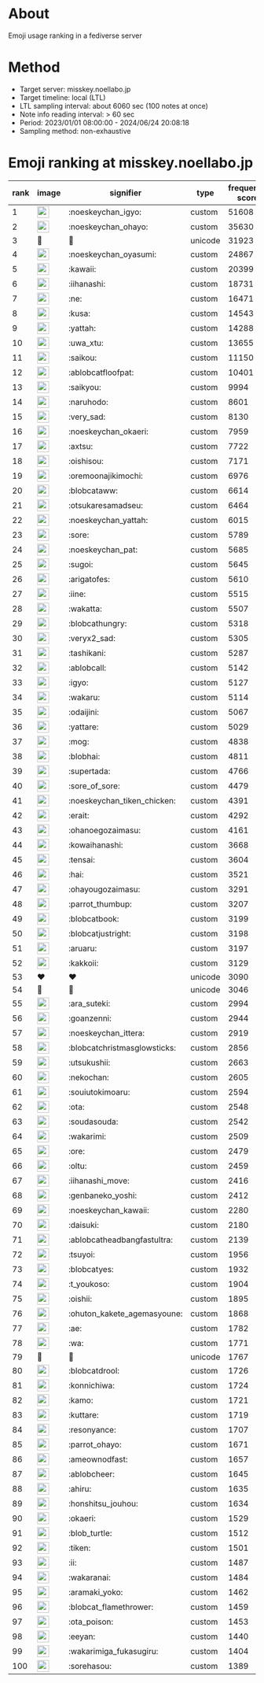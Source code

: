 # About
Emoji usage ranking in a fediverse server

# Method
- Target server: misskey.noellabo.jp
- Target timeline: local (LTL)
- LTL sampling interval: about 6060 sec (100 notes at once)
- Note info reading interval: > 60 sec
- Period: 2023/01/01 08:00:00 - 2024/06/24 20:08:18 
- Sampling method: non-exhaustive

# Emoji ranking at misskey.noellabo.jp

|rank|image|signifier|type|frequency score|
|----|----|----|----|----|
|1|<img height="24" src="https://misskey.noellabo.jp/emoji/noeskeychan_igyo.webp">|:noeskeychan_igyo:|custom|51608|
|2|<img height="24" src="https://misskey.noellabo.jp/emoji/noeskeychan_ohayo.webp">|:noeskeychan_ohayo:|custom|35630|
|3|🎉|🎉|unicode|31923|
|4|<img height="24" src="https://misskey.noellabo.jp/emoji/noeskeychan_oyasumi.webp">|:noeskeychan_oyasumi:|custom|24867|
|5|<img height="24" src="https://misskey.noellabo.jp/emoji/kawaii.webp">|:kawaii:|custom|20399|
|6|<img height="24" src="https://misskey.noellabo.jp/emoji/iihanashi.webp">|:iihanashi:|custom|18731|
|7|<img height="24" src="https://misskey.noellabo.jp/emoji/ne.webp">|:ne:|custom|16471|
|8|<img height="24" src="https://misskey.noellabo.jp/emoji/kusa.webp">|:kusa:|custom|14543|
|9|<img height="24" src="https://misskey.noellabo.jp/emoji/yattah.webp">|:yattah:|custom|14288|
|10|<img height="24" src="https://misskey.noellabo.jp/emoji/uwa_xtu.webp">|:uwa_xtu:|custom|13655|
|11|<img height="24" src="https://misskey.noellabo.jp/emoji/saikou.webp">|:saikou:|custom|11150|
|12|<img height="24" src="https://misskey.noellabo.jp/emoji/ablobcatfloofpat.webp">|:ablobcatfloofpat:|custom|10401|
|13|<img height="24" src="https://misskey.noellabo.jp/emoji/saikyou.webp">|:saikyou:|custom|9994|
|14|<img height="24" src="https://misskey.noellabo.jp/emoji/naruhodo.webp">|:naruhodo:|custom|8601|
|15|<img height="24" src="https://misskey.noellabo.jp/emoji/very_sad.webp">|:very_sad:|custom|8130|
|16|<img height="24" src="https://misskey.noellabo.jp/emoji/noeskeychan_okaeri.webp">|:noeskeychan_okaeri:|custom|7959|
|17|<img height="24" src="https://misskey.noellabo.jp/emoji/axtsu.webp">|:axtsu:|custom|7722|
|18|<img height="24" src="https://misskey.noellabo.jp/emoji/oishisou.webp">|:oishisou:|custom|7171|
|19|<img height="24" src="https://misskey.noellabo.jp/emoji/oremoonajikimochi.webp">|:oremoonajikimochi:|custom|6976|
|20|<img height="24" src="https://misskey.noellabo.jp/emoji/blobcataww.webp">|:blobcataww:|custom|6614|
|21|<img height="24" src="https://misskey.noellabo.jp/emoji/otsukaresamadseu.webp">|:otsukaresamadseu:|custom|6464|
|22|<img height="24" src="https://misskey.noellabo.jp/emoji/noeskeychan_yattah.webp">|:noeskeychan_yattah:|custom|6015|
|23|<img height="24" src="https://misskey.noellabo.jp/emoji/sore.webp">|:sore:|custom|5789|
|24|<img height="24" src="https://misskey.noellabo.jp/emoji/noeskeychan_pat.webp">|:noeskeychan_pat:|custom|5685|
|25|<img height="24" src="https://misskey.noellabo.jp/emoji/sugoi.webp">|:sugoi:|custom|5645|
|26|<img height="24" src="https://misskey.noellabo.jp/emoji/arigatofes.webp">|:arigatofes:|custom|5610|
|27|<img height="24" src="https://misskey.noellabo.jp/emoji/iine.webp">|:iine:|custom|5515|
|28|<img height="24" src="https://misskey.noellabo.jp/emoji/wakatta.webp">|:wakatta:|custom|5507|
|29|<img height="24" src="https://misskey.noellabo.jp/emoji/blobcathungry.webp">|:blobcathungry:|custom|5318|
|30|<img height="24" src="https://misskey.noellabo.jp/emoji/veryx2_sad.webp">|:veryx2_sad:|custom|5305|
|31|<img height="24" src="https://misskey.noellabo.jp/emoji/tashikani.webp">|:tashikani:|custom|5287|
|32|<img height="24" src="https://misskey.noellabo.jp/emoji/ablobcall.webp">|:ablobcall:|custom|5142|
|33|<img height="24" src="https://misskey.noellabo.jp/emoji/igyo.webp">|:igyo:|custom|5127|
|34|<img height="24" src="https://misskey.noellabo.jp/emoji/wakaru.webp">|:wakaru:|custom|5114|
|35|<img height="24" src="https://misskey.noellabo.jp/emoji/odaijini.webp">|:odaijini:|custom|5067|
|36|<img height="24" src="https://misskey.noellabo.jp/emoji/yattare.webp">|:yattare:|custom|5029|
|37|<img height="24" src="https://misskey.noellabo.jp/emoji/mog.webp">|:mog:|custom|4838|
|38|<img height="24" src="https://misskey.noellabo.jp/emoji/blobhai.webp">|:blobhai:|custom|4811|
|39|<img height="24" src="https://misskey.noellabo.jp/emoji/supertada.webp">|:supertada:|custom|4766|
|40|<img height="24" src="https://misskey.noellabo.jp/emoji/sore_of_sore.webp">|:sore_of_sore:|custom|4479|
|41|<img height="24" src="https://misskey.noellabo.jp/emoji/noeskeychan_tiken_chicken.webp">|:noeskeychan_tiken_chicken:|custom|4391|
|42|<img height="24" src="https://misskey.noellabo.jp/emoji/erait.webp">|:erait:|custom|4292|
|43|<img height="24" src="https://misskey.noellabo.jp/emoji/ohanoegozaimasu.webp">|:ohanoegozaimasu:|custom|4161|
|44|<img height="24" src="https://misskey.noellabo.jp/emoji/kowaihanashi.webp">|:kowaihanashi:|custom|3668|
|45|<img height="24" src="https://misskey.noellabo.jp/emoji/tensai.webp">|:tensai:|custom|3604|
|46|<img height="24" src="https://misskey.noellabo.jp/emoji/hai.webp">|:hai:|custom|3521|
|47|<img height="24" src="https://misskey.noellabo.jp/emoji/ohayougozaimasu.webp">|:ohayougozaimasu:|custom|3291|
|48|<img height="24" src="https://misskey.noellabo.jp/emoji/parrot_thumbup.webp">|:parrot_thumbup:|custom|3207|
|49|<img height="24" src="https://misskey.noellabo.jp/emoji/blobcatbook.webp">|:blobcatbook:|custom|3199|
|50|<img height="24" src="https://misskey.noellabo.jp/emoji/blobcatjustright.webp">|:blobcatjustright:|custom|3198|
|51|<img height="24" src="https://misskey.noellabo.jp/emoji/aruaru.webp">|:aruaru:|custom|3197|
|52|<img height="24" src="https://misskey.noellabo.jp/emoji/kakkoii.webp">|:kakkoii:|custom|3129|
|53|❤|❤|unicode|3090|
|54|🍗|🍗|unicode|3046|
|55|<img height="24" src="https://misskey.noellabo.jp/emoji/ara_suteki.webp">|:ara_suteki:|custom|2994|
|56|<img height="24" src="https://misskey.noellabo.jp/emoji/goanzenni.webp">|:goanzenni:|custom|2944|
|57|<img height="24" src="https://misskey.noellabo.jp/emoji/noeskeychan_ittera.webp">|:noeskeychan_ittera:|custom|2919|
|58|<img height="24" src="https://misskey.noellabo.jp/emoji/blobcatchristmasglowsticks.webp">|:blobcatchristmasglowsticks:|custom|2856|
|59|<img height="24" src="https://misskey.noellabo.jp/emoji/utsukushii.webp">|:utsukushii:|custom|2663|
|60|<img height="24" src="https://misskey.noellabo.jp/emoji/nekochan.webp">|:nekochan:|custom|2605|
|61|<img height="24" src="https://misskey.noellabo.jp/emoji/souiutokimoaru.webp">|:souiutokimoaru:|custom|2594|
|62|<img height="24" src="https://misskey.noellabo.jp/emoji/ota.webp">|:ota:|custom|2548|
|63|<img height="24" src="https://misskey.noellabo.jp/emoji/soudasouda.webp">|:soudasouda:|custom|2542|
|64|<img height="24" src="https://misskey.noellabo.jp/emoji/wakarimi.webp">|:wakarimi:|custom|2509|
|65|<img height="24" src="https://misskey.noellabo.jp/emoji/ore.webp">|:ore:|custom|2479|
|66|<img height="24" src="https://misskey.noellabo.jp/emoji/oltu.webp">|:oltu:|custom|2459|
|67|<img height="24" src="https://misskey.noellabo.jp/emoji/iihanashi_move.webp">|:iihanashi_move:|custom|2416|
|68|<img height="24" src="https://misskey.noellabo.jp/emoji/genbaneko_yoshi.webp">|:genbaneko_yoshi:|custom|2412|
|69|<img height="24" src="https://misskey.noellabo.jp/emoji/noeskeychan_kawaii.webp">|:noeskeychan_kawaii:|custom|2280|
|70|<img height="24" src="https://misskey.noellabo.jp/emoji/daisuki.webp">|:daisuki:|custom|2180|
|71|<img height="24" src="https://misskey.noellabo.jp/emoji/ablobcatheadbangfastultra.webp">|:ablobcatheadbangfastultra:|custom|2139|
|72|<img height="24" src="https://misskey.noellabo.jp/emoji/tsuyoi.webp">|:tsuyoi:|custom|1956|
|73|<img height="24" src="https://misskey.noellabo.jp/emoji/blobcatyes.webp">|:blobcatyes:|custom|1932|
|74|<img height="24" src="https://misskey.noellabo.jp/emoji/t_youkoso.webp">|:t_youkoso:|custom|1904|
|75|<img height="24" src="https://misskey.noellabo.jp/emoji/oishii.webp">|:oishii:|custom|1895|
|76|<img height="24" src="https://misskey.noellabo.jp/emoji/ohuton_kakete_agemasyoune.webp">|:ohuton_kakete_agemasyoune:|custom|1868|
|77|<img height="24" src="https://misskey.noellabo.jp/emoji/ae.webp">|:ae:|custom|1782|
|78|<img height="24" src="https://misskey.noellabo.jp/emoji/wa.webp">|:wa:|custom|1771|
|79|👀|👀|unicode|1767|
|80|<img height="24" src="https://misskey.noellabo.jp/emoji/blobcatdrool.webp">|:blobcatdrool:|custom|1726|
|81|<img height="24" src="https://misskey.noellabo.jp/emoji/konnichiwa.webp">|:konnichiwa:|custom|1724|
|82|<img height="24" src="https://misskey.noellabo.jp/emoji/kamo.webp">|:kamo:|custom|1721|
|83|<img height="24" src="https://misskey.noellabo.jp/emoji/kuttare.webp">|:kuttare:|custom|1719|
|84|<img height="24" src="https://misskey.noellabo.jp/emoji/resonyance.webp">|:resonyance:|custom|1707|
|85|<img height="24" src="https://misskey.noellabo.jp/emoji/parrot_ohayo.webp">|:parrot_ohayo:|custom|1671|
|86|<img height="24" src="https://misskey.noellabo.jp/emoji/ameownodfast.webp">|:ameownodfast:|custom|1657|
|87|<img height="24" src="https://misskey.noellabo.jp/emoji/ablobcheer.webp">|:ablobcheer:|custom|1645|
|88|<img height="24" src="https://misskey.noellabo.jp/emoji/ahiru.webp">|:ahiru:|custom|1635|
|89|<img height="24" src="https://misskey.noellabo.jp/emoji/honshitsu_jouhou.webp">|:honshitsu_jouhou:|custom|1634|
|90|<img height="24" src="https://misskey.noellabo.jp/emoji/okaeri.webp">|:okaeri:|custom|1529|
|91|<img height="24" src="https://misskey.noellabo.jp/emoji/blob_turtle.webp">|:blob_turtle:|custom|1512|
|92|<img height="24" src="https://misskey.noellabo.jp/emoji/tiken.webp">|:tiken:|custom|1501|
|93|<img height="24" src="https://misskey.noellabo.jp/emoji/ii.webp">|:ii:|custom|1487|
|94|<img height="24" src="https://misskey.noellabo.jp/emoji/wakaranai.webp">|:wakaranai:|custom|1484|
|95|<img height="24" src="https://misskey.noellabo.jp/emoji/aramaki_yoko.webp">|:aramaki_yoko:|custom|1462|
|96|<img height="24" src="https://misskey.noellabo.jp/emoji/blobcat_flamethrower.webp">|:blobcat_flamethrower:|custom|1459|
|97|<img height="24" src="https://misskey.noellabo.jp/emoji/ota_poison.webp">|:ota_poison:|custom|1453|
|98|<img height="24" src="https://misskey.noellabo.jp/emoji/eeyan.webp">|:eeyan:|custom|1440|
|99|<img height="24" src="https://misskey.noellabo.jp/emoji/wakarimiga_fukasugiru.webp">|:wakarimiga_fukasugiru:|custom|1404|
|100|<img height="24" src="https://misskey.noellabo.jp/emoji/sorehasou.webp">|:sorehasou:|custom|1389|
